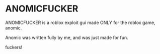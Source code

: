 # ANOMICFUCKER

ANOMICFUCKER is a roblox exploit gui made ONLY for the roblox game, anomic.

Anomic was written fully by me, and was just made for fun.

fuckers!
